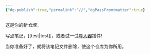 ```yaml
---
{"dg-publish":true,"permalink":"//","dgPassFrontmatter":true}
---
```


这是你的新*仓库*。



写点笔记，[[test\|test]]，或者试一试[导入器](https://help.obsidian.md/Plugins/Importer)插件!

当你准备好了，就将该笔记文件删除，使这个仓库为你所用。